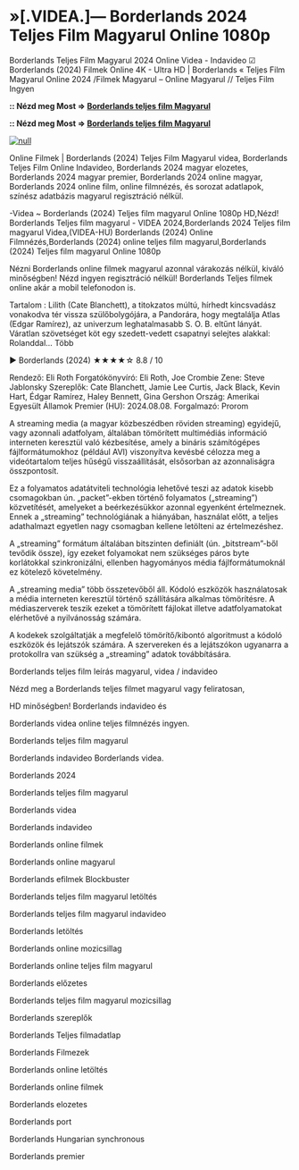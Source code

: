 # »[.VIDEA.]— Borderlands 2024 Teljes Film Magyarul Online 1080p

Borderlands Teljes Film Magyarul 2024 Online Videa - Indavideo ☑ Borderlands (2024) Filmek Online 4K - Ultra HD | Borderlands « Teljes Film Magyarul Online 2024 /Filmek Magyarul – Online Magyarul // Teljes Film Ingyen

**:: Nézd meg Most => [Borderlands teljes film Magyarul](https://t.co/pd5xId2cdX)**

**:: Nézd meg Most => [Borderlands teljes film Magyarul](https://t.co/pd5xId2cdX)**

[![null](https://static.wixstatic.com/media/855a25_043b5abeb4ae4d35ac003198e7fe56ed~mv2.gif)](https://t.co/pd5xId2cdX)

Online Filmek | Borderlands (2024) Teljes Film Magyarul videa, Borderlands Teljes Film Online Indavideo, Borderlands 2024 magyar elozetes, Borderlands 2024 magyar premier, Borderlands 2024 online magyar, Borderlands 2024 online film, online filmnézés, és sorozat adatlapok, színész adatbázis magyarul regisztráció nélkül.

-Videa ~ Borderlands (2024) Teljes film magyarul Online 1080p HD,Nézd! Borderlands Teljes film magyarul - VIDEA 2024,Borderlands 2024 Teljes film magyarul Videa,(VIDEA-HU) Borderlands (2024) Online Filmnézés,Borderlands (2024) online teljes film magyarul,Borderlands (2024) Teljes film magyarul Online 1080p

Nézni Borderlands online filmek magyarul azonnal várakozás nélkül, kiváló minőségben! Nézd ingyen regisztráció nélkül! Borderlands Teljes filmek online akár a mobil telefonodon is.

Tartalom : Lilith (Cate Blanchett), a titokzatos múltú, hírhedt kincsvadász vonakodva tér vissza szülőbolygójára, a Pandorára, hogy megtalálja Atlas (Edgar Ramírez), az univerzum leghatalmasabb S. O. B. eltűnt lányát. Váratlan szövetséget köt egy szedett-vedett csapatnyi selejtes alakkal: Rolanddal… Több

▶️ Borderlands (2024) ★★★★☆ 8.8 / 10

Rendező: Eli Roth
Forgatókönyvíró: Eli Roth, Joe Crombie
Zene: Steve Jablonsky
Szereplők: Cate Blanchett, Jamie Lee Curtis, Jack Black, Kevin Hart, Édgar Ramírez, Haley Bennett, Gina Gershon
Ország: Amerikai Egyesült Államok
Premier (HU): 2024.08.08.
Forgalmazó: Prorom

A streaming media (a magyar közbeszédben röviden streaming) egyidejű, vagy azonnali adatfolyam, általában tömörített multimédiás információ interneten keresztül való kézbesítése, amely a bináris számítógépes fájlformátumokhoz (például AVI) viszonyítva kevésbé célozza meg a videótartalom teljes hűségű visszaállítását, elsősorban az azonnaliságra összpontosít.

Ez a folyamatos adatátviteli technológia lehetővé teszi az adatok kisebb csomagokban ún. „packet”-ekben történő folyamatos („streaming”) közvetítését, amelyeket a beérkezésükkor azonnal egyenként értelmeznek. Ennek a „streaming” technológiának a hiányában, használat előtt, a teljes adathalmazt egyetlen nagy csomagban kellene letölteni az értelmezéshez.

A „streaming” formátum általában bitszinten definiált (ún. „bitstream”-ből tevődik össze), így ezeket folyamokat nem szükséges páros byte korlátokkal szinkronizálni, ellenben hagyományos média fájlformátumoknál ez kötelező követelmény.

A „streaming media” több összetevőből áll. Kódoló eszközök használatosak a média interneten keresztül történő szállítására alkalmas tömörítésre. A médiaszerverek teszik ezeket a tömörített fájlokat illetve adatfolyamatokat elérhetővé a nyilvánosság számára.

A kodekek szolgáltatják a megfelelő tömörítő/kibontó algoritmust a kódoló eszközök és lejátszók számára. A szervereken és a lejátszókon ugyanarra a protokollra van szükség a „streaming” adatok továbbítására.

Borderlands teljes film leírás magyarul, videa / indavideo

Nézd meg a Borderlands teljes filmet magyarul vagy feliratosan, 

HD minőségben! Borderlands indavideo és 

Borderlands videa online teljes filmnézés ingyen. 

Borderlands teljes film magyarul 

Borderlands indavideo Borderlands videa.

Borderlands 2024

Borderlands teljes film magyarul

Borderlands videa

Borderlands indavideo

Borderlands online filmek

Borderlands online magyarul

Borderlands efilmek Blockbuster

Borderlands teljes film magyarul letöltés

Borderlands teljes film magyarul indavideo

Borderlands letöltés

Borderlands online mozicsillag

Borderlands online teljes film magyarul

Borderlands előzetes

Borderlands teljes film magyarul mozicsillag

Borderlands szereplők

Borderlands Teljes filmadatlap

Borderlands Filmezek

Borderlands online letöltés

Borderlands online filmek

Borderlands elozetes

Borderlands port

Borderlands Hungarian synchronous

Borderlands premier
